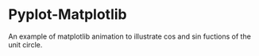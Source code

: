 # Pyplot-Matplotlib
An example of matplotlib animation to illustrate cos and sin fuctions of the unit circle.
